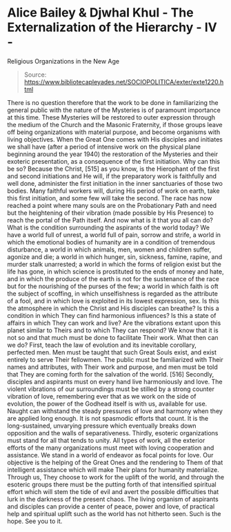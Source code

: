 # Alice Bailey & Djwhal Khul - The Externalization of the Hierarchy - IV -
Religious Organizations in the New Age

> Source: https://www.bibliotecapleyades.net/SOCIOPOLITICA/exter/exte1220.html

There is no question therefore that the work to be done in familiarizing the general public with the nature of the Mysteries is of paramount importance at this time. These Mysteries will be restored to outer expression through the medium of the Church and the Masonic Fraternity, if those groups leave off being organizations with material purpose, and become organisms with living objectives. When the Great One comes with His disciples and initiates we shall have (after a period of intensive work on the physical plane beginning around the year 1940) the restoration of the Mysteries and their exoteric presentation, as a consequence of the first initiation. Why can this be so? Because the Christ, [515] as you know, is the Hierophant of the first and second initiations and He will, if the preparatory work is faithfully and well done, administer the first initiation in the inner sanctuaries of those two bodies. Many faithful workers will, during His period of work on earth, take this first initiation, and some few will take the second. The race has now reached a point where many souls are on the Probationary Path and need but the heightening of their vibration (made possible by His Presence) to reach the portal of the Path itself.
And now what is it that you all can do? What is the condition surrounding the aspirants of the world today? We have a world full of unrest, a world full of pain, sorrow and strife, a world in which the emotional bodies of humanity are in a condition of tremendous disturbance, a world in which animals, men, women and children suffer, agonize and die; a world in which hunger, sin, sickness, famine, rapine, and murder stalk unarrested; a world in which the forms of religion exist but the life has gone, in which science is prostituted to the ends of money and hate, and in which the produce of the earth is not for the sustenance of the race but for the nourishing of the purses of the few; a world in which faith is oft the subject of scoffing, in which unselfishness is regarded as the attribute of a fool, and in which love is exploited in its lowest expression, sex. Is this the atmosphere in which the Christ and His disciples can breathe? Is this a condition in which They can find harmonious influences? Is this a state of affairs in which They can work and live? Are the vibrations extant upon this planet similar to Theirs and to which They can respond? We know that it is not so and that much must be done to facilitate Their work. What then can we do?
First, teach the law of evolution and its inevitable corollary, perfected men. Men must be taught that such Great Souls exist, and exist entirely to serve Their fellowmen. The public must be familiarized with Their names and attributes, with Their work and purpose, and men must be told that They are coming forth for the salvation of the world. [516]
Secondly, disciples and aspirants must on every hand live harmoniously and love. The violent vibrations of our surroundings must be stilled by a strong counter vibration of love, remembering ever that as we work on the side of evolution, the power of the Godhead itself is with us, available for use. Naught can withstand the steady pressures of love and harmony when they are applied long enough. It is not spasmodic efforts that count. It is the long-sustained, unvarying pressure which eventually breaks down opposition and the walls of separativeness.
Thirdly, esoteric organizations must stand for all that tends to unity. All types of work, all the exterior efforts of the many organizations must meet with loving cooperation and assistance. We stand in a world of endeavor as focal points for love. Our objective is the helping of the Great Ones and the rendering to Them of that intelligent assistance which will make Their plans for humanity materialize. Through us, They choose to work for the uplift of the world, and through the esoteric groups there must be the putting forth of that intensified spiritual effort which will stem the tide of evil and avert the possible difficulties that lurk in the darkness of the present chaos. The living organism of aspirants and disciples can provide a center of peace, power and love, of practical help and spiritual uplift such as the world has not hitherto seen. Such is the hope. See you to it.
